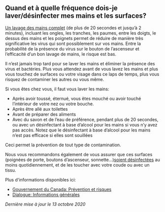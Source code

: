 ## Quand et à quelle fréquence dois-je laver/désinfecter mes mains et les surfaces?

[Un lavage des mains complet](https://www.canada.ca/fr/sante-publique/services/publications/maladies-et-affections/evitez-propagation-du-covid-19-lavez-vos-mains.html) (de plus de 20 secondes et jusqu’à 2 minutes), incluant les ongles, les tranches, les paumes, entre les doigts, le dessus des mains et les poignets permet de réduire de manière très significative les virus qui sont possiblement sur vos mains. Entre la probabilité de la présence du virus sur le bouton de l’ascenseur et l’efficacité d’un bon lavage de mains, le risque est bas.

Il n’est jamais trop tard pour se laver les mains et éliminer la présence des virus et bactéries. Plus vous attendez avant de vous lavez les mains et plus vous touchez de surfaces ou votre visage dans ce laps de temps, plus vous risquez de contaminer les autres ou vous même.

Si vous êtes chez vous, il faut vous laver les mains:

- Après avoir toussé, éternué, vous êtes mouché ou avoir touché l’intérieur de votre nez ou votre bouche.
- Après être allé aux toilettes
- Avant de préparer des aliments
- Avec du savon et de l’eau de préférence, pendant plus de 20 secondes, ou avec un désinfectant à base d’alcool pour les mains si vous n’y avez pas accès. Notez que le désinfectant à base d’alcool pour les mains n’est pas efficace si elles sont souillées

Ceci permet la prévention de tout type de contamination.

Nous vous recommandons également de vous assurer que ces surfaces (poignées de porte, boutons d’ascenseur, sonnette…)[soient désinfectées](https://www.canada.ca/fr/sante-publique/services/publications/maladies-et-affections/nettoyage-desinfection-espaces-publics.html) au moins quotidiennement, et de les toucher avec votre coude ou avec un tissu.

Plus d'informations disponibles ici:

- [Gouvernement du Canada: Prévention et risques](https://www.canada.ca/fr/sante-publique/services/maladies/2019-nouveau-coronavirus/prevention-risques.html)
- [Dialogue: Informations générales](https://covid19.dialogue.co/#/info?id=common)

_Dernière mise à jour le 13 octobre 2020_
